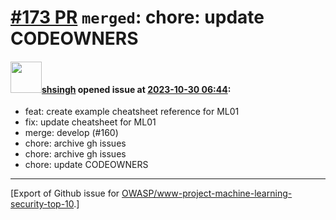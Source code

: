 # [\#173 PR](https://github.com/OWASP/www-project-machine-learning-security-top-10/pull/173) `merged`: chore: update CODEOWNERS

#### <img src="https://avatars.githubusercontent.com/u/412800?v=4" width="50">[shsingh](https://github.com/shsingh) opened issue at [2023-10-30 06:44](https://github.com/OWASP/www-project-machine-learning-security-top-10/pull/173):

- feat: create example cheatsheet reference for ML01
- fix: update cheatsheet for ML01
- merge: develop (#160)
- chore: archive gh issues
- chore: archive gh issues
- chore: update CODEOWNERS





-------------------------------------------------------------------------------



[Export of Github issue for [OWASP/www-project-machine-learning-security-top-10](https://github.com/OWASP/www-project-machine-learning-security-top-10).]
